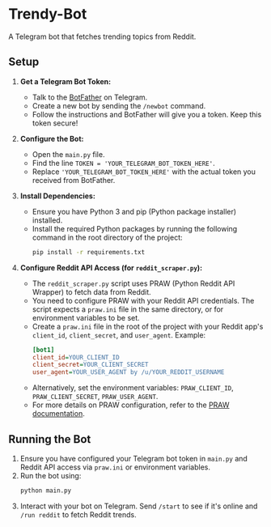 # Trendy-Bot

A Telegram bot that fetches trending topics from Reddit.

## Setup

1.  **Get a Telegram Bot Token:**
    *   Talk to the [BotFather](https://t.me/botfather) on Telegram.
    *   Create a new bot by sending the `/newbot` command.
    *   Follow the instructions and BotFather will give you a token. Keep this token secure!

2.  **Configure the Bot:**
    *   Open the `main.py` file.
    *   Find the line `TOKEN = 'YOUR_TELEGRAM_BOT_TOKEN_HERE'`.
    *   Replace `'YOUR_TELEGRAM_BOT_TOKEN_HERE'` with the actual token you received from BotFather.

3.  **Install Dependencies:**
    *   Ensure you have Python 3 and pip (Python package installer) installed.
    *   Install the required Python packages by running the following command in the root directory of the project:
        ```bash
        pip install -r requirements.txt
        ```

4.  **Configure Reddit API Access (for `reddit_scraper.py`):**
    *   The `reddit_scraper.py` script uses PRAW (Python Reddit API Wrapper) to fetch data from Reddit.
    *   You need to configure PRAW with your Reddit API credentials. The script expects a `praw.ini` file in the same directory, or for environment variables to be set.
    *   Create a `praw.ini` file in the root of the project with your Reddit app's `client_id`, `client_secret`, and `user_agent`. Example:
        ```ini
        [bot1]
        client_id=YOUR_CLIENT_ID
        client_secret=YOUR_CLIENT_SECRET
        user_agent=YOUR_USER_AGENT by /u/YOUR_REDDIT_USERNAME
        ```
    *   Alternatively, set the environment variables: `PRAW_CLIENT_ID`, `PRAW_CLIENT_SECRET`, `PRAW_USER_AGENT`.
    *   For more details on PRAW configuration, refer to the [PRAW documentation](https://praw.readthedocs.io/en/stable/getting_started/configuration.html).

## Running the Bot

1.  Ensure you have configured your Telegram bot token in `main.py` and Reddit API access via `praw.ini` or environment variables.
2.  Run the bot using:
    ```bash
    python main.py
    ```
3.  Interact with your bot on Telegram. Send `/start` to see if it's online and `/run reddit` to fetch Reddit trends.
